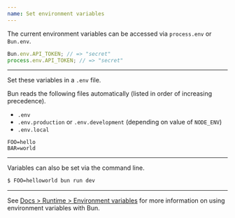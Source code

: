 ```yaml
---
name: Set environment variables
---
```


The current environment variables can be accessed via `process.env` or `Bun.env`.

```ts
Bun.env.API_TOKEN; // => "secret"
process.env.API_TOKEN; // => "secret"
```

---

Set these variables in a `.env` file.

Bun reads the following files automatically (listed in order of increasing precedence).

- `.env`
- `.env.production` or `.env.development` (depending on value of `NODE_ENV`)
- `.env.local`

```txt#.env
FOO=hello
BAR=world
```

---

Variables can also be set via the command line.

```sh
$ FOO=helloworld bun run dev
```

---

See [Docs > Runtime > Environment variables](/docs/runtime/env) for more information on using environment variables with Bun.
